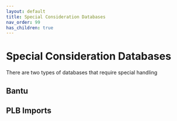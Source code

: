 ```yaml
---
layout: default
title: Special Consideration Databases
nav_order: 99
has_children: true
---
```

# Special Consideration Databases
There are two types of databases that require special handling

## Bantu

## PLB Imports
